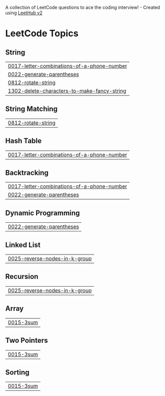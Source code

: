 A collection of LeetCode questions to ace the coding interview! - Created using [LeetHub v2](https://github.com/arunbhardwaj/LeetHub-2.0)
<!---LeetCode Topics Start-->
# LeetCode Topics
## String
|  |
| ------- |
| [0017-letter-combinations-of-a-phone-number](https://github.com/GelilaT/competitive_programming/tree/master/0017-letter-combinations-of-a-phone-number) |
| [0022-generate-parentheses](https://github.com/GelilaT/competitive_programming/tree/master/0022-generate-parentheses) |
| [0812-rotate-string](https://github.com/GelilaT/competitive_programming/tree/master/0812-rotate-string) |
| [1302-delete-characters-to-make-fancy-string](https://github.com/GelilaT/competitive_programming/tree/master/1302-delete-characters-to-make-fancy-string) |
## String Matching
|  |
| ------- |
| [0812-rotate-string](https://github.com/GelilaT/competitive_programming/tree/master/0812-rotate-string) |
## Hash Table
|  |
| ------- |
| [0017-letter-combinations-of-a-phone-number](https://github.com/GelilaT/competitive_programming/tree/master/0017-letter-combinations-of-a-phone-number) |
## Backtracking
|  |
| ------- |
| [0017-letter-combinations-of-a-phone-number](https://github.com/GelilaT/competitive_programming/tree/master/0017-letter-combinations-of-a-phone-number) |
| [0022-generate-parentheses](https://github.com/GelilaT/competitive_programming/tree/master/0022-generate-parentheses) |
## Dynamic Programming
|  |
| ------- |
| [0022-generate-parentheses](https://github.com/GelilaT/competitive_programming/tree/master/0022-generate-parentheses) |
## Linked List
|  |
| ------- |
| [0025-reverse-nodes-in-k-group](https://github.com/GelilaT/competitive_programming/tree/master/0025-reverse-nodes-in-k-group) |
## Recursion
|  |
| ------- |
| [0025-reverse-nodes-in-k-group](https://github.com/GelilaT/competitive_programming/tree/master/0025-reverse-nodes-in-k-group) |
## Array
|  |
| ------- |
| [0015-3sum](https://github.com/GelilaT/competitive_programming/tree/master/0015-3sum) |
## Two Pointers
|  |
| ------- |
| [0015-3sum](https://github.com/GelilaT/competitive_programming/tree/master/0015-3sum) |
## Sorting
|  |
| ------- |
| [0015-3sum](https://github.com/GelilaT/competitive_programming/tree/master/0015-3sum) |
<!---LeetCode Topics End-->